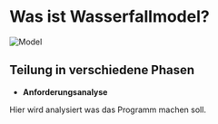 # Was ist Wasserfallmodel?

![Model](https://www.inf-schule.de/content/7_oop/1_java/2_implementierung/4_spaceinvaders/3_konzept_entwicklungsphasen/Wasserfall-Modell.png)

## Teilung in verschiedene Phasen

- **Anforderungsanalyse**

Hier wird analysiert was das Programm machen soll.